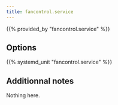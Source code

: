 ```yaml
---
title: fancontrol.service
---
```


{{% provided_by "fancontrol.service" %}}

## Options

{{% systemd_unit "fancontrol.service" %}}

## Additionnal notes

Nothing here.